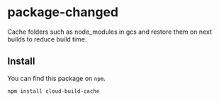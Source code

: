 # package-changed

Cache folders such as node_modules in gcs and restore them on next builds to reduce build time.

## Install

You can find this package on `npm`.

`npm install cloud-build-cache`
